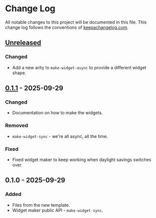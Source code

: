 # Change Log
All notable changes to this project will be documented in this file. This change log follows the conventions of [keepachangelog.com](http://keepachangelog.com/).

## [Unreleased]
### Changed
- Add a new arity to `make-widget-async` to provide a different widget shape.

## [0.1.1] - 2025-09-29
### Changed
- Documentation on how to make the widgets.

### Removed
- `make-widget-sync` - we're all async, all the time.

### Fixed
- Fixed widget maker to keep working when daylight savings switches over.

## 0.1.0 - 2025-09-29
### Added
- Files from the new template.
- Widget maker public API - `make-widget-sync`.

[Unreleased]: https://github.com/app/core/compare/0.1.1...HEAD
[0.1.1]: https://github.com/app/core/compare/0.1.0...0.1.1
